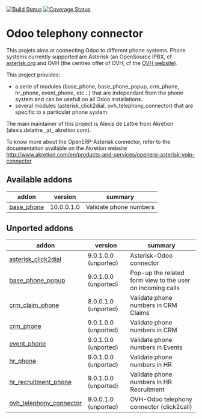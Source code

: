 [![Build Status](https://travis-ci.org/OCA/connector-telephony.svg?branch=10.0)](https://travis-ci.org/OCA/connector-telephony)
[![Coverage Status](https://coveralls.io/repos/OCA/connector-telephony/badge.png?branch=10.0)](https://coveralls.io/r/OCA/connector-telephony?branch=10.0)

# Odoo telephony connector

This projets aims at connecting Odoo to different phone systems. Phone systems currently supported are Asterisk (an OpenSource IPBX, cf [asterisk.org](http://www.asterisk.org/) and OVH (the centrex offer of OVH, cf the [OVH website](http://www.ovhtelecom.fr/telephonie/)).

This project provides:
* a serie of modules (base\_phone, base\_phone\_popup,
  crm\_phone, hr\_phone, event\_phone, etc...) that are independant from
  the phone system and can be usefull on all Odoo installations.
* several modules (asterisk\_click2dial, ovh\_telephony\_connector)
  that are specific to a particular phone system.

The main maintainer of this project is Alexis de Lattre from
Akretion (alexis.delattre \_at\_ akretion.com).

To know more about the OpenERP-Asterisk connector, refer to the documentation
 available on the Akretion website
http://www.akretion.com/en/products-and-services/openerp-asterisk-voip-connector

[//]: # (addons)
Available addons
----------------
addon | version | summary
--- | --- | ---
[base_phone](base_phone/) | 10.0.0.1.0 | Validate phone numbers

Unported addons
---------------
addon | version | summary
--- | --- | ---
[asterisk_click2dial](asterisk_click2dial/) | 9.0.1.0.0 (unported) | Asterisk-Odoo connector
[base_phone_popup](base_phone_popup/) | 9.0.1.0.0 (unported) | Pop-up the related form view to the user on incoming calls
[crm_claim_phone](crm_claim_phone/) | 8.0.0.1.0 (unported) | Validate phone numbers in CRM Claims
[crm_phone](crm_phone/) | 9.0.1.0.0 (unported) | Validate phone numbers in CRM
[event_phone](event_phone/) | 9.0.1.0.0 (unported) | Validate phone numbers in Events
[hr_phone](hr_phone/) | 9.0.1.0.0 (unported) | Validate phone numbers in HR
[hr_recruitment_phone](hr_recruitment_phone/) | 9.0.1.0.0 (unported) | Validate phone numbers in HR Recruitment
[ovh_telephony_connector](ovh_telephony_connector/) | 9.0.0.1.0 (unported) | OVH-Odoo telephony connector (click2call)

[//]: # (end addons)

